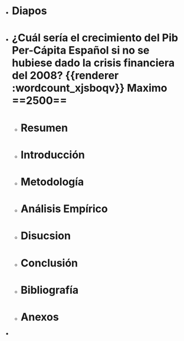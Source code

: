 - # Diapos
- # ¿Cuál sería el crecimiento del Pib Per-Cápita Español si no se hubiese dado la crisis financiera del 2008? {{renderer :wordcount_xjsboqv}} Maximo ==2500==
	- # Resumen
	- # Introducción
	- # Metodología
	- # Análisis Empírico
	- # Disucsion
	- # Conclusión
	- # Bibliografía
	- # Anexos
-